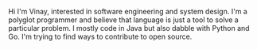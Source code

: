 Hi I'm Vinay, interested in software engineering and system design. I'm a polyglot programmer and believe that language is just a tool to solve a particular problem. I mostly code in Java but also dabble with Python and Go.
I'm trying to find ways to contribute to open source.
